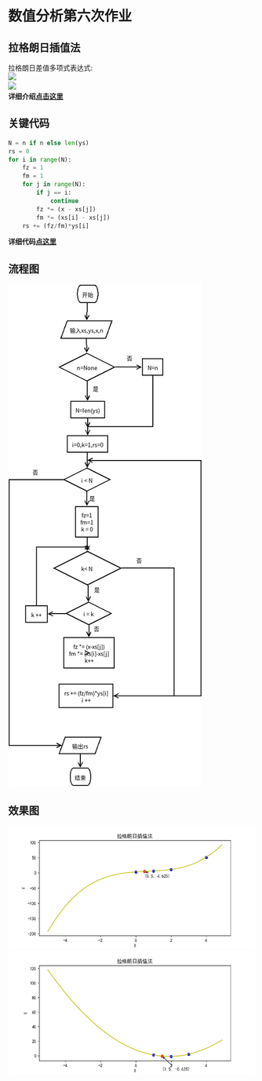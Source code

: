 # 数值分析第六次作业
## 拉格朗日插值法
拉格朗日差值多项式表达式:  
![](https://gss2.bdstatic.com/9fo3dSag_xI4khGkpoWK1HF6hhy/baike/s%3D130/sign=5197fac6a164034f0bcdc6059fc27980/03087bf40ad162d9e8bf56071bdfa9ec8a13cd53.jpg)  
![](https://gss2.bdstatic.com/9fo3dSag_xI4khGkpoWK1HF6hhy/baike/s%3D130/sign=fa46772506f3d7ca08f63b75c21ebe3c/5882b2b7d0a20cf453c9cec47c094b36acaf994b.jpg)  
**详细介绍[点击这里](https://baike.baidu.com/item/%E6%8B%89%E6%A0%BC%E6%9C%97%E6%97%A5%E6%8F%92%E5%80%BC%E6%B3%95/9301667?fr=aladdin)**  
## 关键代码  
```python
N = n if n else len(ys)
rs = 0
for i in range(N):
    fz = 1
    fm = 1
    for j in range(N):
        if j == i:
            continue
        fz *= (x - xs[j])
        fm *= (xs[i] - xs[j])
    rs += (fz/fm)*ys[i]
```
**详细代码[点这里](./lagrangeinterpolation.py)**
## 流程图  
![](./largange.png)
## 效果图
![](./largange0.png)
![](./largange1.png)